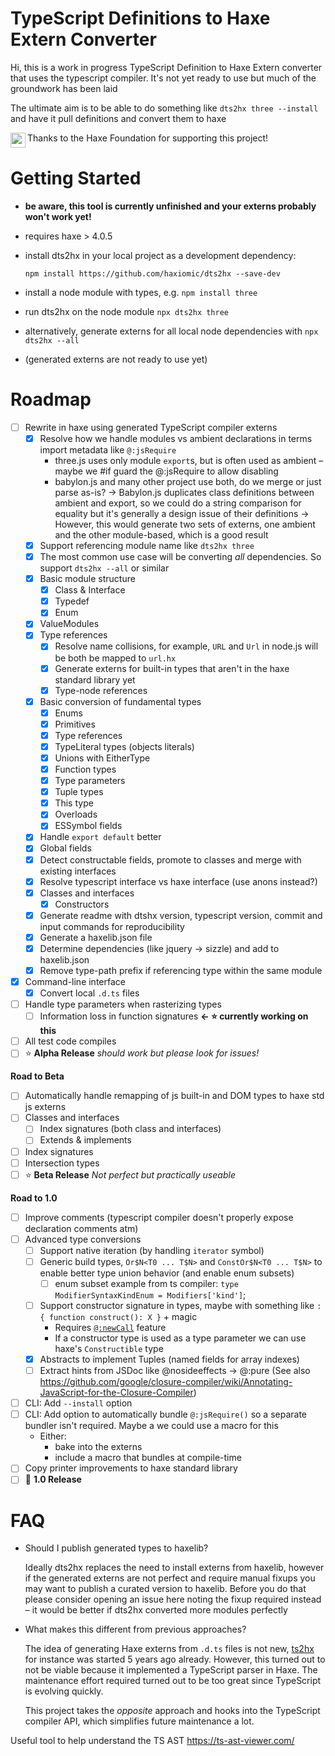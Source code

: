 # TypeScript Definitions to Haxe Extern Converter

Hi, this is a work in progress TypeScript Definition to Haxe Extern converter that uses the typescript compiler. It's not yet ready to use but much of the groundwork has been laid

The ultimate aim is to be able to do something like `dts2hx three --install` and have it pull definitions and convert them to haxe

<img src="https://user-images.githubusercontent.com/3742992/71644204-854b4d80-2cbc-11ea-85f9-93c63df51fe3.png" height="24" align="left"> Thanks to the Haxe Foundation for supporting this project!

# Getting Started
- **be aware, this tool is currently unfinished and your externs probably won't work yet!**
- requires haxe > 4.0.5
- install dts2hx in your local project as a development dependency:

    `npm install https://github.com/haxiomic/dts2hx --save-dev`
- install a node module with types, e.g. `npm install three` 
- run dts2hx on the node module `npx dts2hx three`
- alternatively, generate externs for all local node dependencies with `npx dts2hx --all`
- (generated externs are not ready to use yet)

# Roadmap
- [ ] Rewrite in haxe using generated TypeScript compiler externs
    - [x] Resolve how we handle modules vs ambient declarations in terms import metadata like `@:jsRequire`
        - three.js uses only module `export`s, but is often used as ambient – maybe we #if guard the @:jsRequire to allow disabling
        - babylon.js and many other project use both, do we merge or just parse as-is?
            -> Babylon.js duplicates class definitions between ambient and export, so we could do a string comparison for equality but it's generally a design issue of their definitions
            -> However, this would generate two sets of externs, one ambient and the other module-based, which is a good result
    - [x] Support referencing module name like `dts2hx three`
    - [x] The most common use case will be converting _all_ dependencies. So support `dts2hx --all` or similar
    - [x] Basic module structure
        - [x] Class & Interface
        - [x] Typedef
        - [x] Enum
    - [x] ValueModules
    - [x] Type references
        - [x] Resolve name collisions, for example, `URL` and `Url` in node.js will be both be mapped to `url.hx`
        - [x] Generate externs for built-in types that aren't in the haxe standard library yet
        - [x] Type-node references
    - [x] Basic conversion of fundamental types
        - [x] Enums
        - [x] Primitives
        - [x] Type references
        - [x] TypeLiteral types (objects literals)
        - [x] Unions with EitherType
        - [x] Function types
        - [x] Type parameters
        - [x] Tuple types
        - [x] This type
        - [x] Overloads
        - [x] ESSymbol fields
    - [x] Handle `export default` better
    - [x] Global fields
    - [x] Detect constructable fields, promote to classes and merge with existing interfaces
    - [x] Resolve typescript interface vs haxe interface (use anons instead?)
    - [x] Classes and interfaces
        - [x] Constructors
    - [x] Generate readme with dtshx version, typescript version, commit and input commands for reproducibility
    - [x] Generate a haxelib.json file
    - [x] Determine dependencies (like jquery -> sizzle) and add to haxelib.json
    - [x] Remove type-path prefix if referencing type within the same module
- [x] Command-line interface
    - [x] Convert local `.d.ts` files
- [ ] Handle type parameters when rasterizing types
    - [ ] Information loss in function signatures **← :star: currently working on this**
- [ ] All test code compiles
- [ ] :star: **Alpha Release** *_should_ work but please look for issues!*

**Road to Beta**
- [ ] Automatically handle remapping of js built-in and DOM types to haxe std js externs
- [ ] Classes and interfaces
    - [ ] Index signatures (both class and interfaces)
    - [ ] Extends & implements
- [ ] Index signatures
- [ ] Intersection types
- [ ] :star: **Beta Release** *Not perfect but practically useable*

**Road to 1.0**
- [ ] Improve comments (typescript compiler doesn't properly expose declaration comments atm)
- [ ] Advanced type conversions
    - [ ] Support native iteration (by handling `iterator` symbol)
    - [ ] Generic build types, `Or$N<T0 ... T$N>` and `ConstOr$N<T0 ... T$N>` to enable better type union behavior (and enable enum subsets)
        - [ ] enum subset example from ts compiler: `type ModifierSyntaxKindEnum = Modifiers['kind']`;
    - [ ] Support constructor signature in types, maybe with something like `: { function construct(): X }` + magic
        - Requires [`@:newCall`](https://github.com/HaxeFoundation/haxe/issues/9335) feature
        - If a constructor type is used as a type parameter we can use haxe's `Constructible` type
    - [x] Abstracts to implement Tuples (named fields for array indexes)
    - [ ] Extract hints from JSDoc like @nosideeffects -> @:pure (See also https://github.com/google/closure-compiler/wiki/Annotating-JavaScript-for-the-Closure-Compiler)
- [ ] CLI: Add `--install` option
- [ ] CLI: Add option to automatically bundle `@:jsRequire()` so a separate bundler isn't required. Maybe a we could use a macro for this
    - Either:
        - bake into the externs
        - include a macro that bundles at compile-time
- [ ] Copy printer improvements to haxe standard library
- [ ] :star2: **1.0 Release**

# FAQ

- Should I publish generated types to haxelib?

    Ideally dts2hx replaces the need to install externs from haxelib, however if the generated externs are not perfect and require manual fixups you may want to publish a curated version to haxelib. Before you do that please consider opening an issue here noting the fixup required instead – it would be better if dts2hx converted more modules perfectly

- What makes this different from previous approaches?

   The idea of generating Haxe externs from `.d.ts` files is not new, [ts2hx](https://github.com/Simn/ts2hx) for instance was started 5 years ago already. However, this turned out to not be viable because it implemented a TypeScript parser in Haxe. The maintenance effort required turned out to be too great since TypeScript is evolving quickly.

   This project takes the _opposite_ approach and hooks into the TypeScript compiler API, which simplifies future maintenance a lot.

Useful tool to help understand the TS AST https://ts-ast-viewer.com/
